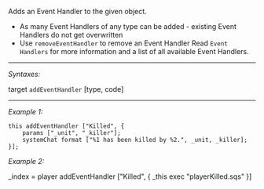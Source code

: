Adds an Event Handler to the given object.
* As many Event Handlers of any type can be added - existing Event Handlers do not get overwritten
* Use `removeEventHandler` to remove an Event Handler
Read `Event Handlers` for more information and a list of all available Event Handlers.


---
*Syntaxes:*

target `addEventHandler` [type, code]

---
*Example 1:*

```sqf
this addEventHandler ["Killed", {
	params ["_unit", "_killer"];
	systemChat format ["%1 has been killed by %2.", _unit, _killer];
}];
```

*Example 2:*

<sqs>_index = player addEventHandler ["Killed", { _this exec "playerKilled.sqs" }]</sqs>